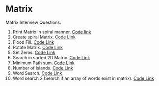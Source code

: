 # Matrix
Matrix Interview Questions. 

1. Print Matrix in spiral manner. [Code link](https://github.com/InterviewCodingUSA/Matrix/blob/main/PrintSpiral/PrintSpiral/src/Main.java)
2. Create spiral Matrix. [Code Link](https://github.com/InterviewCodingUSA/Matrix/blob/main/CreateSpiralMatrix/CreateSpiralMatrix/src/Main.java)
3. Flood Fill. [Code Link](https://github.com/InterviewCodingUSA/Matrix/blob/main/FloodFill/FloodFill/src/Main.java)
4. Rotate Matrix. [Code Link](https://github.com/InterviewCodingUSA/Matrix/blob/main/RotateMatrix/RotateMatrix/src/Main.java)
5. Set Zeros. [Code Link](https://github.com/InterviewCodingUSA/Matrix/blob/main/SetZeros/SetZeros/src/Main.java)
6. Search in sorted 2D Matrix. [Code Link](https://github.com/InterviewCodingUSA/Matrix/blob/main/SearchInSorted2DMatrix/SearchSorted2DMatrix/src/Main.java)
7. Minimum Path sum. [Code Link](https://github.com/InterviewCodingUSA/Matrix/blob/main/MinPathSum/MinPathSum/src/Main.java)
8. Number of Islands. [Code Link](https://github.com/InterviewCodingUSA/Matrix/blob/main/NumberOfIslands/NumberOfIslands/src/Main.java)
9. Word Search. [Code Link](https://github.com/InterviewCodingUSA/Matrix/blob/main/WordSearch/WordSearch/src/Main.java)
10. Word search 2 (Search if an array of words exist in matrix). [Code Link](https://github.com/InterviewCodingUSA/Matrix/blob/main/WordSearch2/WordSearch2/src/Main.java)